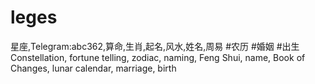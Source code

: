 # leges
星座,Telegram:abc362,算命,生肖,起名,风水,姓名,周易 #农历 #婚姻 #出生 Constellation, fortune telling, zodiac, naming, Feng Shui, name, Book of Changes, lunar calendar, marriage, birth
